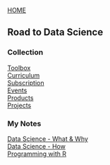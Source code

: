 [HOME](https://tane-rs.github.io)

## Road to Data Science

### Collection
[Toolbox](collection/toolbox.md)   
[Curriculum](collection/curriculum.md)  
[Subscription](collection/subscription.md)  
[Events](collection/events.md)  
[Products](collection/products.md)  
[Projects](collection/projects.md)  

### My Notes
[Data Science - What & Why]()  
[Data Science - How]()  
[Programming with R](my-note/programmint-with-R.md)  
